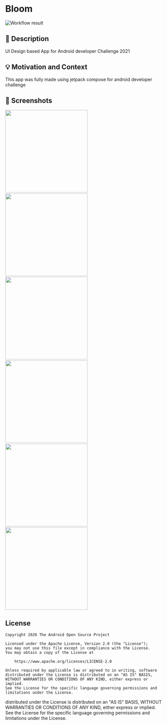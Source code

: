 # Bloom

<!--- Replace <OWNER> with your Github Username and <REPOSITORY> with the name of your repository. -->
<!--- You can find both of these in the url bar when you open your repository in github. -->
![Workflow result](https://github.com/Muhesh7/Bloom/workflows/Check/badge.svg)


## :scroll: Description
UI Design based App for Android developer Challenge 2021


## :bulb: Motivation and Context
This app was fully made using jetpack compose for android developer challenge
<!--- Optionally point readers to interesting parts of your submission. -->
<!--- What are you especially proud of? -->


## :camera_flash: Screenshots
<!-- You can add more screenshots here if you like -->
<img src="/results/screenshot_1.png" width="260">&emsp;<img src="/results/screenshot_3.png" width="260">&emsp;
<img src="/results/screenshot_5.png" width="260">&emsp;<img src="/results/screenshot_2.png" width="260">&emsp;
<img src="/results/screenshot_4.png" width="260">&emsp;<img src="/results/screenshot_6.png" width="260">

## License
```
Copyright 2020 The Android Open Source Project

Licensed under the Apache License, Version 2.0 (the "License");
you may not use this file except in compliance with the License.
You may obtain a copy of the License at

    https://www.apache.org/licenses/LICENSE-2.0

Unless required by applicable law or agreed to in writing, software
distributed under the License is distributed on an "AS IS" BASIS,
WITHOUT WARRANTIES OR CONDITIONS OF ANY KIND, either express or implied.
See the License for the specific language governing permissions and
limitations under the License.
```
distributed under the License is distributed on an "AS IS" BASIS,
WITHOUT WARRANTIES OR CONDITIONS OF ANY KIND, either express or implied.
See the License for the specific language governing permissions and
limitations under the License.
```
